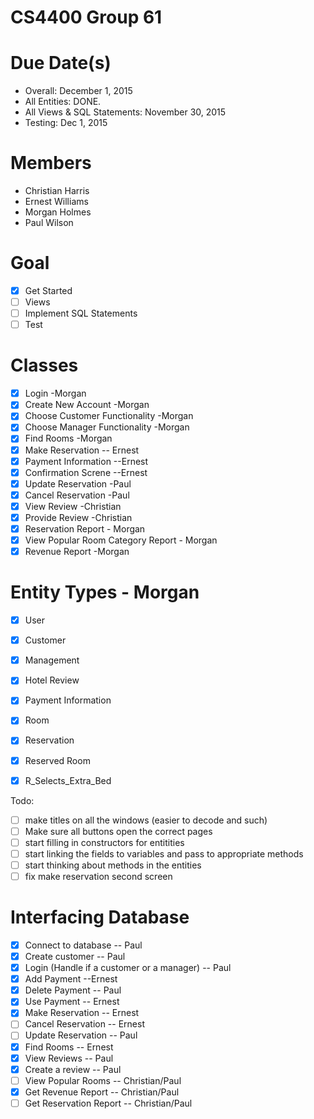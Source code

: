 # CS4400 Group 61

Due Date(s)
================
- Overall: December 1, 2015
- All Entities: DONE.
- All Views & SQL Statements: November 30, 2015
- Testing: Dec 1, 2015

Members
================
- Christian Harris
- Ernest Williams
- Morgan Holmes
- Paul Wilson

Goal
================
- [x] Get Started
- [ ] Views
- [ ] Implement SQL Statements
- [ ] Test

Classes
================
- [x] Login -Morgan
- [x] Create New Account -Morgan
- [x] Choose Customer Functionality -Morgan
- [x] Choose Manager Functionality -Morgan
- [x] Find Rooms -Morgan
- [x] Make Reservation -- Ernest
- [x] Payment Information --Ernest
- [x] Confirmation Screne --Ernest
- [x] Update Reservation -Paul
- [x] Cancel Reservation -Paul
- [x] View Review        -Christian
- [x] Provide Review     -Christian
- [x] Reservation Report - Morgan
- [x] View Popular Room Category Report - Morgan
- [x] Revenue Report -Morgan

Entity Types - Morgan
================
- [x] User
- [x] Customer
- [x] Management
- [x] Hotel Review
- [x] Payment Information
- [x] Room
- [x] Reservation
- [x] Reserved Room
- [x] R_Selects_Extra_Bed



Todo:
- [ ] make titles on all the windows (easier to decode and such)
- [ ] Make sure all buttons open the correct pages
- [ ] start filling in constructors for entitities
- [ ] start linking the fields to variables and pass to appropriate methods
- [ ] start thinking about methods in the entities
- [ ] fix make reservation second screen

Interfacing Database
================
- [x] Connect to database -- Paul
- [x] Create customer -- Paul
- [x] Login (Handle if a customer or a manager) -- Paul
- [x] Add Payment --Ernest
- [x] Delete Payment -- Paul
- [x] Use Payment -- Ernest
- [x] Make Reservation -- Ernest
- [ ] Cancel Reservation -- Ernest
- [ ] Update Reservation -- Paul
- [x] Find Rooms -- Ernest
- [x] View Reviews -- Paul
- [x] Create a review -- Paul
- [ ] View Popular Rooms -- Christian/Paul
- [x] Get Revenue Report -- Christian/Paul
- [ ] Get Reservation Report -- Christian/Paul

